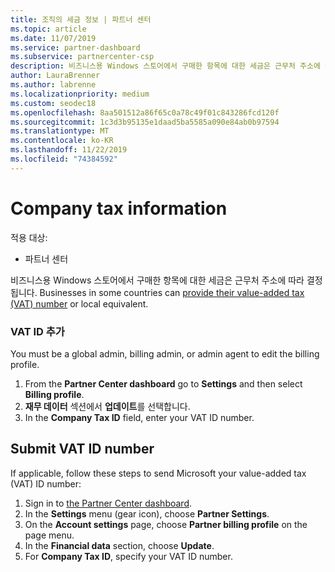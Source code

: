 ```yaml
---
title: 조직의 세금 정보 | 파트너 센터
ms.topic: article
ms.date: 11/07/2019
ms.service: partner-dashboard
ms.subservice: partnercenter-csp
description: 비즈니스용 Windows 스토어에서 구매한 항목에 대한 세금은 근무처 주소에 따라 결정됩니다. 다음 국가에 있는 사업장에서는 VAT 번호나 이에 상응하는 현지 번호를 제공할 수 있습니다.
author: LauraBrenner
ms.author: labrenne
ms.localizationpriority: medium
ms.custom: seodec18
ms.openlocfilehash: 8aa501512a86f65c0a78c49f01c843286fcd120f
ms.sourcegitcommit: 1c3d3b95135e1daad5ba5585a090e84ab0b97594
ms.translationtype: MT
ms.contentlocale: ko-KR
ms.lasthandoff: 11/22/2019
ms.locfileid: "74384592"
---
```

# <a name="company-tax-information"></a>Company tax information

적용 대상:

- 파트너 센터

비즈니스용 Windows 스토어에서 구매한 항목에 대한 세금은 근무처 주소에 따라 결정됩니다. Businesses in some countries can [provide their value-added tax (VAT) number](#submit-vat-id-number) or local equivalent.

### <a name="add-your-vat-id"></a>VAT ID 추가

You must be a global admin, billing admin, or admin agent to  edit the billing profile.

1.  From the **Partner Center dashboard** go to  **Settings** and then select **Billing profile**.
2.  **재무 데이터** 섹션에서 **업데이트**를 선택합니다.
3.  In the **Company Tax ID** field, enter your VAT ID number.

## <a name="submit-vat-id-number"></a>Submit VAT ID number

If applicable, follow these steps to send Microsoft your value-added tax (VAT) ID number:

1. Sign in to [the Partner Center dashboard](https://partner.microsoft.com/dashboard/).
2. In the **Settings** menu (gear icon), choose **Partner Settings**.
3. On the **Account settings** page, choose **Partner billing profile** on the page menu.
4. In the **Financial data** section, choose **Update**.
5. For **Company Tax ID**, specify your VAT ID number.
